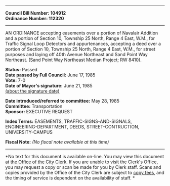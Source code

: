 * * * * *  
  
**Council Bill Number: [](#h0)[](#h2)104912**   
**Ordinance Number: 112320**  
  
* * * * *  
  
AN ORDINANCE accepting easements over a portion of Navalair Addition and a portion of Section 10, Township 25 North, Range 4 East, W.M., for Traffic Signal Loop Detectors and appurtenances, accepting a deed over a portion of Section 10, Township 25 North, Range 4 East, W.M., for street purposes and laying off 40th Avenue Northeast and Sand Point Way Northeast. (Sand Point Way Northeast Median Project; RW 8410).  
  
**Status:** Passed   
**Date passed by Full Council:** June 17, 1985   
**Vote:** 7-0   
**Date of Mayor's signature:** June 21, 1985   
[(about the signature date)](/~public/approvaldate.htm)   
  
  
**Date introduced/referred to committee:** May 28, 1985   
**Committee:** Transportation   
**Sponsor:** EXECUTIVE REQUEST   
  
**Index Terms:** EASEMENTS, TRAFFIC-SIGNS-AND-SIGNALS, ENGINEERING-DEPARTMENT, DEEDS, STREET-CONTRUCTION, UNIVERSITY-CAMPUS  
  
**Fiscal Note:** *(No fiscal note available at this time)*  
  
* * * * *  
  
*No text for this document is available on-line. You may view this document at [the Office of the City Clerk](http://www.seattle.gov/leg/clerk/contactUs.htm). If you are unable to visit the Clerk's Office, you may request a copy or scan be made for you by Clerk staff. Scans and copies provided by the Office of the City Clerk are subject to [copy fees](http://clerk.seattle.gov/~public/clerkfees.htm), and the timing of service is dependent on the availability of staff. *  
  
  
